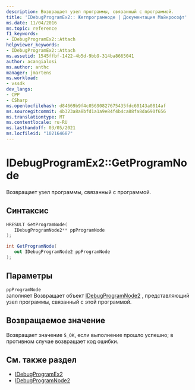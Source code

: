 ```yaml
---
description: Возвращает узел программы, связанный с программой.
title: 'IDebugProgramEx2:: Жетпрограмноде | Документация Майкрософт'
ms.date: 11/04/2016
ms.topic: reference
f1_keywords:
- IDebugProgramEx2::Attach
helpviewer_keywords:
- IDebugProgramEx2::Attach
ms.assetid: 1545ffbf-1422-4b5d-9bb9-314ba8665041
author: acangialosi
ms.author: anthc
manager: jmartens
ms.workload:
- vssdk
dev_langs:
- CPP
- CSharp
ms.openlocfilehash: d84669b9f4c05690827675435fdc60143a0814af
ms.sourcegitcommit: 4b323a8a8bfd1a1a9e84f4b4ca88fa8da690f656
ms.translationtype: MT
ms.contentlocale: ru-RU
ms.lasthandoff: 03/05/2021
ms.locfileid: "102164687"
---
```

# <a name="idebugprogramex2getprogramnode"></a>IDebugProgramEx2::GetProgramNode
Возвращает узел программы, связанный с программой.

## <a name="syntax"></a>Синтаксис

```cpp
HRESULT GetProgramNode( 
   IDebugProgramNode2** ppProgramNode
);
```

```csharp
int GetProgramNode( 
   out IDebugProgramNode2 ppProgramNode
);
```

## <a name="parameters"></a>Параметры
`ppProgramNode`\
заполняет Возвращает объект [IDebugProgramNode2](../../../extensibility/debugger/reference/idebugprogramnode2.md) , представляющий узел программы, связанный с этой программой.

## <a name="return-value"></a>Возвращаемое значение
 Возвращает значение `S_OK`, если выполнение прошло успешно; в противном случае возвращает код ошибки.

## <a name="see-also"></a>См. также раздел
- [IDebugProgramEx2](../../../extensibility/debugger/reference/idebugprogramex2.md)
- [IDebugProgramNode2](../../../extensibility/debugger/reference/idebugprogramnode2.md)

